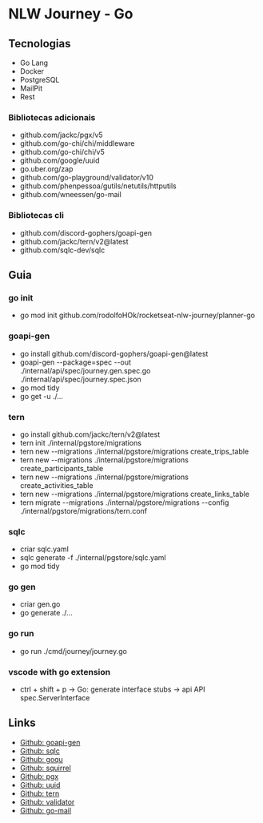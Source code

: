 # NLW Journey - Go

## Tecnologias

- Go Lang
- Docker
- PostgreSQL
- MailPit
- Rest

### Bibliotecas adicionais

- github.com/jackc/pgx/v5
- github.com/go-chi/chi/middleware
- github.com/go-chi/chi/v5
- github.com/google/uuid
- go.uber.org/zap
- github.com/go-playground/validator/v10
- github.com/phenpessoa/gutils/netutils/httputils
- github.com/wneessen/go-mail

### Bibliotecas cli

- github.com/discord-gophers/goapi-gen
- github.com/jackc/tern/v2@latest
- github.com/sqlc-dev/sqlc

## Guia

### go init

- go mod init github.com/rodolfoHOk/rocketseat-nlw-journey/planner-go

### goapi-gen

- go install github.com/discord-gophers/goapi-gen@latest
- goapi-gen --package=spec --out ./internal/api/spec/journey.gen.spec.go ./internal/api/spec/journey.spec.json
- go mod tidy
- go get -u ./...

### tern

- go install github.com/jackc/tern/v2@latest
- tern init ./internal/pgstore/migrations
- tern new --migrations ./internal/pgstore/migrations create_trips_table
- tern new --migrations ./internal/pgstore/migrations create_participants_table
- tern new --migrations ./internal/pgstore/migrations create_activities_table
- tern new --migrations ./internal/pgstore/migrations create_links_table
- tern migrate --migrations ./internal/pgstore/migrations --config ./internal/pgstore/migrations/tern.conf

### sqlc

- criar sqlc.yaml
- sqlc generate -f ./internal/pgstore/sqlc.yaml
- go mod tidy

### go gen

- criar gen.go
- go generate ./...

### go run

- go run ./cmd/journey/journey.go

### vscode with go extension

- ctrl + shift + p -> Go: generate interface stubs -> api API spec.ServerInterface

## Links

- [Github: goapi-gen](https://github.com/discord-gophers/goapi-gen)
- [Github: sqlc](https://github.com/sqlc-dev/sqlc)
- [Github: goqu](https://github.com/doug-martin/goqu)
- [Github: squirrel](https://github.com/Masterminds/squirrel)
- [Github: pgx](https://github.com/jackc/pgx)
- [Github: uuid](https://github.com/google/uuid)
- [Github: tern](https://github.com/jackc/tern)
- [Github: validator](https://github.com/go-playground/validator)
- [Github: go-mail](https://github.com/wneessen/go-mail)
